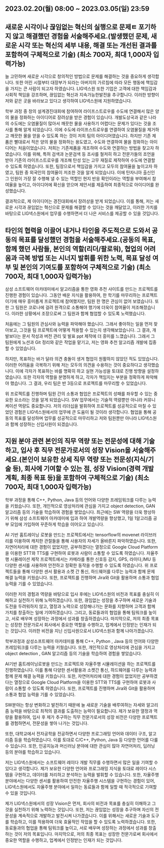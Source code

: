 ## 2023.02.20(월) 08:00 ~ 2023.03.05(일) 23:59

## 새로운 시각이나 끊임없는 혁신의 실행으로 문제ㅌ 포기하지 않고 해결했던 경험을 서술해주세요.(발생했던 문제, 새로운 시각 또는 혁신의 세부 내용, 해결 또는 개선된 결과를 포함하여 구체적으로 기술) (최소 700자, 최대 1,000자 입력가능)

늘 고민하며 새로운 시각으로 창의적인 방법으로 문제를 해결하는 것을 중요하게 생각합니다. 또한 어린 시절부터 대장부가 되라는 아버지의 가르침에 따라 모든 행동에 책임감을 가지는 큰 사람이 되고자 하였습니다. LIG넥스원 또한 기업은 고객에 대한 책임감과 사회적 책임을 강조하며, 끊임없는 혁신과 지속가능한발전을 추구합니다. 이러한 방향이 저와 같은 곳을 바라보고 있다고 생각하여 LIG넥스원에 지원하였습니다.

학부 과정 중 창의 설계경진대회에 참여하여 라이프스트로우를 수도에 연결해서 많은 양의 물을 정화하는 아이디어로 장려상을 받은 경험이 있습니다. 개발도상국과 같은 나라의 수도에는 오염물질이 많아서 깨끗한 물을 사용하기 어렵다는 문제가 있다는 것을 조사를 통해 알게 되었습니다. 이에 수도에 라이프스트로우를 연결하여 오염물질을 제거하고 깨끗한 물을 얻을 수 있도록 하는 것이 저희 팀의 아이디어였습니다. 하지만 기존 제품은 빨대로서 적은 양의 물을 정화하는 용도였고, 수도와 연결하여 물을 정화하는 아이디어는 처음이었습니다. 저희는 기존제품을 개조하여 수도와 연결하는 방법을 찾고자 하였습니다. 이를 위해, 특허 검색과 논문검색 등 조사를 철저히 하고 전문가들의 조언을 받아 기존의 라이프스트로우를 개조해 탄성 있는 고무 재질로 제작하여 수도에 연결할 수 있도록 하였습니다. 또한, 팀장으로서 책임감을 가지고 모두의 참여율을 높이고자 하였고, 팀원 중 외국인의 참여율이 저조한 것을 알게 되었습니다. 이에 탄자니아 출신인 그 인원이 가장 잘 수행해 낼 수 있는 역할인 현지 반응 확인이라는 역할을 부여해서 참여율을 높이고, 아이디어에 확신을 얻으며 제안서를 제출하여 최종적으로 아이디어를 완성했습니다.

결과적으로, 제 아이디어는 경진대회에서 장려상을 받게 되었습니다. 이를 통해, 저는 새로운 시각과 끊임없는 혁신으로 문제를 해결할 수 있다는 것을 깨달았고, 이러한 가치를 바탕으로 LIG넥스원에서 업무를 수행하면서 더 나은 서비스를 제공할 수 있을 것입니다.

## 타인의 협력을 이끌어 내거나 타인을 주도적으로 도와서 공동의 목표를 달성했던 경험을 서술해주세요.(공동의 목표, 함께 했던 사람들, 본인의 역할(리더/팔로워), 협업의 어려움과 극복 방법 또는 시너지 발휘를 위한 노력, 목표 달성 여부 및 본인의 기여도를 포함하여 구체적으로 기술) (최소 700자, 최대 1,000자 입력가능)

삼성 소프트웨어 아카데미에서 알고리즘을 통한 영화 추천 사이트를 만드는 프로젝트를 진행한 경험이 있습니다. 그동안 배운 지식을 활용하여, 한 학기를 마무리하는 프로젝트이기에 매우 흥미롭게 프로젝트에 참여했지만, 팀원 한 명은 관심이 없어 보였습니다. 또한 그 팀원은 코로나에 걸려 원격으로 소통해야 했기에 더욱이 참여율이 저조해졌습니다. 이러한 상황에서 조장으로써 그 팀원과 함께 협업할 수 있도록 노력했습니다.

처음에는 그 팀원의 관심사와 능력을 파악해야 했습니다. 그래서 좋아하는 일을 먼저 찾아보고, 그것을 팀 프로젝트에 어떻게 적용할 수 있는지 생각해보았습니다. 그 결과, 개발보다는 문서 작성과 버전 관리 및 발표 ppt 제작에 더 흥미를 느꼈습니다. 그래서 그 팀원에게 노션과 Git 정리와 같은 작업을 맡기고, 저는 영화 추천 알고리즘 개발에 집중할 수 있었습니다.

하지만, 목표하는 바가 달라 의견 충돌이 생겨 협업이 원활하지 않았던 적도 있었습니다. 이러한 어려움을 극복하기 위해 저는 모두의 의견을 수용하는 것이 중요하다고 생각했습니다. 이에 각자가 목표하는 바를 명확히 하고 실현 가능성을 토대로 진행 방향을 설정하였습니다. 또한 각자의 역할을 분명하게 하고, 각자가 책임지는 부분을 정확하게 파악해야 했습니다. 그 결과, 우리 팀은 반 3등으로 프로젝트를 마무리할 수 있었습니다.

위 프로젝트를 진행하며 팀원 간의 소통과 협업은 프로젝트의 성패를 좌우할 수 있는 중요한 요소라는 것을 알게 되었습니다. SW 업무에서는 기술적 역량뿐만 아니라 커뮤니케이션 역량도 중요합니다. 저의 리더십을 발휘하여 프로젝트를 성공적으로 마칠 수 있었던 경험은 LIG넥스원에서의 업무에 큰 도움이 될 것이라 생각합니다. 협업을 통해 공동의 목표를 달성하며 업무를 성공적으로 마무리하고 저와 팀원뿐만 아니라 LIG넥스원과 함께 성장하는 신입사원이 되겠습니다.

## 지원 분야 관련 본인의 직무 역량 또는 전문성에 대해 기술하고, 입사 후 직무 전문가로서의 성장 Vision을 서술해주세요.(본인이 보유한 상세 직무 역량 또는 전문성(지식/기술 등), 회사에 기여할 수 있는 점, 성장 Vision(경력 개발 계획, 최종 목표 등)을 포함하여 구체적으로 기술) (최소 700자, 최대 1,000자 입력가능)

학부 과정을 통해 C++, Python, Java 등의 언어와 다양한 프레임워크를 다루는 능력을 키웠습니다. 또한, 개인적으로 영상처리에 관심을 가지고 object detection, GAN 알고리즘 등의 기술을 학습하여 경험을 쌓았습니다. 최근에는 SW 역량을 더욱 향상하기 위해 삼성 소프트웨어 아카데미에 입과 하여 개발역량을 향상했고, 1일 1알고리즘 공부 모임에 가입하여 꾸준하게 학습을 이어오고 있습니다.

AI 기반 홈트레이닝 로봇을 만드는 프로젝트에서는 tensorflow의 movenet 라이브러리를 이용하여 캐치한 관절들을 통해 사용자의 자세가 올바른지 파악하였습니다. 또한, 자연어처리에 대한 경험이 없었지만, 공부하겠다는 열정으로 Google Cloud Platform을 이용한 STT와 TTS를 구현하여 로봇과 사람이 소통할 수 있도록 하였습니다. 자율주행 시뮬레이션 제작 프로젝트에서는 카메라를 통한 신호등 감지, GPS, 라이다,IMU 등 다양한 센서를 사용하여 안전하고 정확한 동작을 수행할 수 있도록 하였습니다. 위 프로젝트들을 통해 다양한 센서 활용과 소켓 간 통신, 하드웨어를 다루는 능력과 함께 문제 해결 능력을 키웠습니다. 또한, 프로젝트를 진행하며 Jira와 Git을 활용하며 소통과 협업 능력을 기를 수 있었습니다.

이러한 저의 경험과 역량을 바탕으로 입사 후에는 LIG넥스원의 비전과 목표를 충실히 이해하고 실천하기 위해 노력하겠습니다. 또한, 끊임없는 성장을 추구하며 새로운 기술과 도전을 두려워하지 않고, 열정과 노력으로 성장해나가는 문화를 지향하며 고객과 함께 가치를 창출하는 일에 기여하겠습니다. 그리고, 동료들과의 협업을 통해 팀워크를 높이고, 서로 배우며 성장하는 과정에서 성과를 창출하겠습니다. 마지막으로, 저의 최종 목표는 성장한 전문가로서 회사에서 중요한 역할을 수행하고, 업계에서 인정받는 인재가 되는 것입니다. 이러한 비전을 지닌 신입사원으로서 LIG넥스원과 함께 나아가겠습니다.

학부과정과 삼성소프트웨어 아카데미를 통해 C++, Python , Java 등의 언어와 다양한 프레임워크를 다루는 능력을 키웠습니다. 또한, 개인적으로 영상처리에 관심을 가지고 object detection , GAN 알고리즘 등의 기술을 학습하여 경험을 쌓았습니다.

AI기반 홈트레이닝로봇을 만드는 프로젝트와 자율주행 시뮬레이션을 하는 프로젝트를 진행하였습니다. 이를 통해 다양한 센서활용과 소켓간 통신, 하드웨어를 다루는 능력과 함께 문제 해결 능력을 키웠습니다. 또한, 자연어처리에 대한 경험이 없었지만 공부하겠다는 열정으로 Google Cloud Platform을 이용한 STT와 TTS를 구현하여 로봇과 사람이 소통할 수 있도록 하였습니다. 또한, 프로젝트를 진행하며 Jira와 Git을 활용하며 소통과 협업 능력을 기를 수 있었습니다.

SW분야는 항상 변화하고 발전하기 때문에 늘 새로운 기술을 배루여하는 자세와 알고리즘 능력을 바탕으로 최적의 결과를 도출하는 능력이 필요합니다. 제가 보유한 열정과 역량을 활용하여,
입사 후 제가 추구하는 직무 전문가로서의 성장 비전은 다양한 프로젝트를 경험하면서, 전문성을 쌓아 나가는 것입니다.

또한, 대학교에서 전자공학을 전공하면서 다양한 프로그래밍 언어와 데이터 구조, 알고리즘 등을 학습하였습니다. 이를 토대로 C/C++, Python, Java 등 다양한 언어를 다룰 수 있습니다. 또한, 인공지능과 머신러닝 분야에 대한 관심이 많아 자연어처리, 딥러닝 등의 분야를 학습하고 있습니다.

저는 LIG넥스원에서는 소프트웨어 레이다 개발 직무를 수행하면서 많은 일을 기여할 수 있다고 생각합니다. 제가 보유한 다양한 언어와 프로그래밍 지식을 토대로 레이다 시스템을 구현하고, 데이터를 처리하고 분석하는 능력을 발휘할 수 있습니다. 또한, 자율주행 분야에서는 다양한 센서를 활용하여 안전한 자율주행 시스템을 구현하는 경험이 있어, LIG넥스원에서도 자율주행 분야에서 일하는 동료들과 함께 일할 때 적극적으로 기여할 수 있을 것입니다.

제가 LIG넥스원에서의 성장 Vision은 먼저, 회사의 비전과 목표를 충실히 이해하고 그것을 실천하기 위해 노력하는 것입니다. 또한, 저는 끊임없는 성장을 추구하며 자신의 전문성을 계속적으로 개발하고 발전시켜 나가겠습니다. 이를 위해서는 새로운 기술과 도구를 학습하고, 이를 적용하여 더욱 효율적인 작업을 할 수 있도록 노력하겠습니다. 또한, 동료들과의 협업을 통해 팀워크를 높이고, 서로 배우며 성장하는 과정에서 성과를 창출하는 것이 저의 목표입니다. 마지막으로, 저의 최종 목표는 성장한 전문가로써 회사에서 중요한 역할을 수행하고, 업계에서 인정받는 인재가 되는 것입니다.
